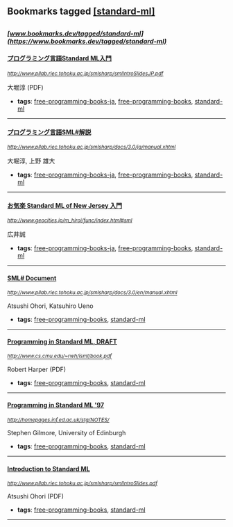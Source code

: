 ## Bookmarks tagged [[standard-ml]](https://www.bookmarks.dev?q=[standard-ml])

_<sup><sup>[www.bookmarks.dev/tagged/standard-ml](https://www.bookmarks.dev/tagged/standard-ml)</sup></sup>_
---
#### [プログラミング言語Standard ML入門](http://www.pllab.riec.tohoku.ac.jp/smlsharp/smlIntroSlidesJP.pdf)
_<sup>http://www.pllab.riec.tohoku.ac.jp/smlsharp/smlIntroSlidesJP.pdf</sup>_

大堀淳 (PDF)
* **tags**: [free-programming-books-ja](../tagged/free-programming-books-ja.md), [free-programming-books](../tagged/free-programming-books.md), [standard-ml](../tagged/standard-ml.md)
---
#### [プログラミング言語SML#解説](http://www.pllab.riec.tohoku.ac.jp/smlsharp/docs/3.0/ja/manual.xhtml)
_<sup>http://www.pllab.riec.tohoku.ac.jp/smlsharp/docs/3.0/ja/manual.xhtml</sup>_

大堀淳, 上野 雄大
* **tags**: [free-programming-books-ja](../tagged/free-programming-books-ja.md), [free-programming-books](../tagged/free-programming-books.md), [standard-ml](../tagged/standard-ml.md)
---
#### [お気楽 Standard ML of New Jersey 入門](http://www.geocities.jp/m_hiroi/func/index.html#sml)
_<sup>http://www.geocities.jp/m_hiroi/func/index.html#sml</sup>_

広井誠
* **tags**: [free-programming-books-ja](../tagged/free-programming-books-ja.md), [free-programming-books](../tagged/free-programming-books.md), [standard-ml](../tagged/standard-ml.md)
---
#### [SML# Document](http://www.pllab.riec.tohoku.ac.jp/smlsharp/docs/3.0/en/manual.xhtml)
_<sup>http://www.pllab.riec.tohoku.ac.jp/smlsharp/docs/3.0/en/manual.xhtml</sup>_

Atsushi Ohori, Katsuhiro Ueno
* **tags**: [free-programming-books](../tagged/free-programming-books.md), [standard-ml](../tagged/standard-ml.md)
---
#### [Programming in Standard ML, DRAFT](http://www.cs.cmu.edu/~rwh/isml/book.pdf)
_<sup>http://www.cs.cmu.edu/~rwh/isml/book.pdf</sup>_

Robert Harper (PDF)
* **tags**: [free-programming-books](../tagged/free-programming-books.md), [standard-ml](../tagged/standard-ml.md)
---
#### [Programming in Standard ML '97](http://homepages.inf.ed.ac.uk/stg/NOTES/)
_<sup>http://homepages.inf.ed.ac.uk/stg/NOTES/</sup>_

Stephen Gilmore, University of Edinburgh
* **tags**: [free-programming-books](../tagged/free-programming-books.md), [standard-ml](../tagged/standard-ml.md)
---
#### [Introduction to Standard ML](http://www.pllab.riec.tohoku.ac.jp/smlsharp/smlIntroSlides.pdf)
_<sup>http://www.pllab.riec.tohoku.ac.jp/smlsharp/smlIntroSlides.pdf</sup>_

Atsushi Ohori (PDF)
* **tags**: [free-programming-books](../tagged/free-programming-books.md), [standard-ml](../tagged/standard-ml.md)
---
